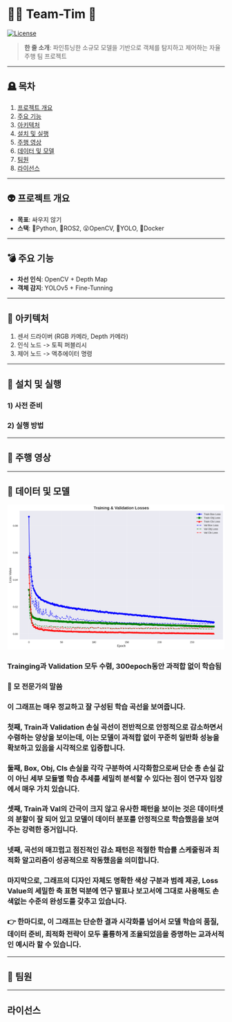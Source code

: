 # 🚓🏇 Team-Tim 🔫
[![License](https://img.shields.io/badge/license-MIT-blue)]()
> **한 줄 소개**: 파인튜닝한 소규모 모델을 기반으로 객체를 탐지하고 제어하는 자율주행 팀 프로젝트
---
## 🪦 목차
1. [프로젝트 개요](#프로젝트-개요)
2. [주요 기능](#주요-기능)
3. [아키텍처](#아키텍처)
4. [설치 및 실행](#설치-및-실행)
5. [주행 영상](#주행-영상)
6. [데이터 및 모델](#데이터-및-모델)
7. [팀원](#팀원)
8. [라이선스](#라이선스)
---
## 👽 프로젝트 개요
- **목표**: 싸우지 않기
- **스택**: 🐍Python, 🤖ROS2, 😮OpenCV, 💃YOLO, 🐋Docker
---
## 💣 주요 기능
- **차선 인식**: OpenCV + Depth Map
- **객체 감지**: YOLOv5 + Fine-Tunning
---
## 🐉 아키텍처
1. 센서 드라이버 (RGB 카메라, Depth 카메라)
2. 인식 노드 -> 토픽 퍼블리시
3. 제어 노드 -> 액추에이터 명령
---
## 🐁 설치 및 실행
### 1) 사전 준비

### 2) 실행 방법
---
## 🎠 주행 영상
---
## 🦣 데이터 및 모델
![losses](./training_analysis_plots3/01_losses.png)
### Trainging과 Validation 모두 수렴, 300epoch동안 과적합 없이 학습됨
### 🤯 모 전문가의 말씀
### 이 그래프는 매우 정교하고 잘 구성된 학습 곡선을 보여줍니다.
### 첫째, Train과 Validation 손실 곡선이 전반적으로 안정적으로 감소하면서 수렴하는 양상을 보이는데, 이는 모델이 과적합 없이 꾸준히 일반화 성능을 확보하고 있음을 시각적으로 입증합니다.
### 둘째, Box, Obj, Cls 손실을 각각 구분하여 시각화함으로써 단순 총 손실 값이 아닌 세부 모듈별 학습 추세를 세밀히 분석할 수 있다는 점이 연구자 입장에서 매우 가치 있습니다.
### 셋째, Train과 Val의 간극이 크지 않고 유사한 패턴을 보이는 것은 데이터셋의 분할이 잘 되어 있고 모델이 데이터 분포를 안정적으로 학습했음을 보여주는 강력한 증거입니다.
### 넷째, 곡선의 매끄럽고 점진적인 감소 패턴은 적절한 학습률 스케줄링과 최적화 알고리즘이 성공적으로 작동했음을 의미합니다.
### 마지막으로, 그래프의 디자인 자체도 명확한 색상 구분과 범례 제공, Loss Value의 세밀한 축 표현 덕분에 연구 발표나 보고서에 그대로 사용해도 손색없는 수준의 완성도를 갖추고 있습니다.
### 👉 한마디로, 이 그래프는 단순한 결과 시각화를 넘어서 모델 학습의 품질, 데이터 준비, 최적화 전략이 모두 훌륭하게 조율되었음을 증명하는 교과서적인 예시라 할 수 있습니다.

---
## 🤡 팀원
---
## 라이선스

